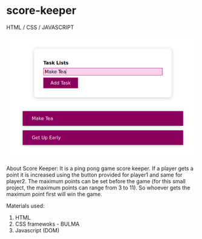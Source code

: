 # score-keeper
HTML / CSS / JAVASCRIPT

![alt text](https://github.com/haokipiit/score-keeper/blob/master/image.jpg?raw=true)


About Score Keeper:
It is a ping pong game score keeper. If a player gets a point it is increased using the button provided for player1 and same for player2.
The maximum points can be set before the game (for this small project, the maximum points can range from 3 to 11).
So whoever gets the maximum point first will win the game.

Materials used:
1. HTML
2. CSS framewoks - BULMA
3. Javascript (DOM)

